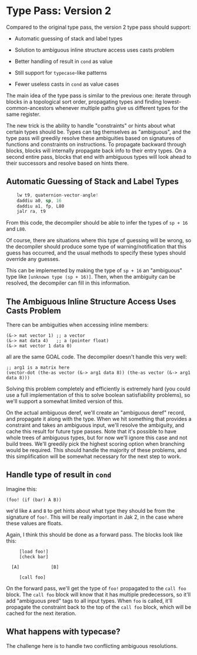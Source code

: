 # Type Pass: Version 2
Compared to the original type pass, the version 2 type pass should support:
- Automatic guessing of stack and label types
- Solution to ambiguous inline structure access uses casts problem

- Better handling of result in `cond` as value
- Still support for `typecase`-like patterns
- Fewer useless casts in `cond` as value cases


The main idea of the type pass is similar to the previous one: iterate through blocks in a topological sort order, propagating types and finding lowest-common-ancestors whenever multiple paths give us different types for the same register.

The new trick is the ability to handle "constraints" or hints about what certain types should be.  Types can tag themselves as "ambiguous", and the type pass will greedily resolve these ambiguities based on signatures of functions and constraints on instructions. To propagate backward through blocks, blocks will internally propagate back info to their entry types. On a second entire pass, blocks that end with ambiguous types will look ahead to their successors and resolve based on hints there.

## Automatic Guessing of Stack and Label Types

```asm
    lw t9, quaternion-vector-angle!
    daddiu a0, sp, 16
    daddiu a1, fp, L80
    jalr ra, t9 
```
From this code, the decompiler should be able to infer the types of `sp + 16` and `L80`.

Of course, there are situations where this type of guessing will be wrong, so the decompiler should produce some type of warning/notification that this guess has occurred, and the usual methods to specify these types should override any guesses.

This can be implemented by making the type of `sp + 16` an "ambiguous" type like `[unknown type (sp + 16)]`.  Then, when the ambiguity can be resolved, the decompiler can fill in this information.

## The Ambiguous Inline Structure Access Uses Casts Problem
There can be ambiguities when accessing inline members:
```
(&-> mat vector 1) ;; a vector
(&-> mat data 4)   ;; a (pointer float)
(&-> mat vector 1 data 0)
```
all are the same GOAL code.  The decompiler doesn't handle this very well:
```
;; arg1 is a matrix here
(vector-dot (the-as vector (&-> arg1 data 8)) (the-as vector (&-> arg1 data 8)))
```

Solving this problem completely and efficiently is extremely hard (you could use a full implementation of this to solve boolean satisfiability problems), so we'll support a somewhat limited version of this.

On the actual ambiguous deref, we'll create an "ambiguous deref" record, and propagate it along with the type. When we hit something that provides a constraint and takes an ambiguous input, we'll resolve the ambiguity, and cache this result for future type passes.  Note that it's possible to have whole trees of ambiguous types, but for now we'll ignore this case and not build trees. We'll greedily pick the highest scoring option when branching would be required. This should handle the majority of these problems, and this simplification will be somewhat necessary for the next step to work.

## Handle type of result in `cond`
Imagine this:
```
(foo! (if (bar) A B))
```
we'd like `A` and `B` to get hints about what type they should be from the signature of `foo!`. This will be really important in Jak 2, in the case where these values are floats.

Again, I think this should be done as a forward pass. The blocks look like this:
```
     [load foo!]
     [check bar]
     
  [A]            [B]
  
     [call foo]
```

On the forward pass, we'll get the type of `foo!` propagated to the `call foo` block.  The `call foo` block will know that it has multiple predecessors, so it'll add "ambiguous pred" tags to all input types. When `foo` is called, it'll propagate the constraint back to the top of the `call foo` block, which will be cached for the next iteration.

## What happens with typecase?
The challenge here is to handle two conflicting ambiguous resolutions.